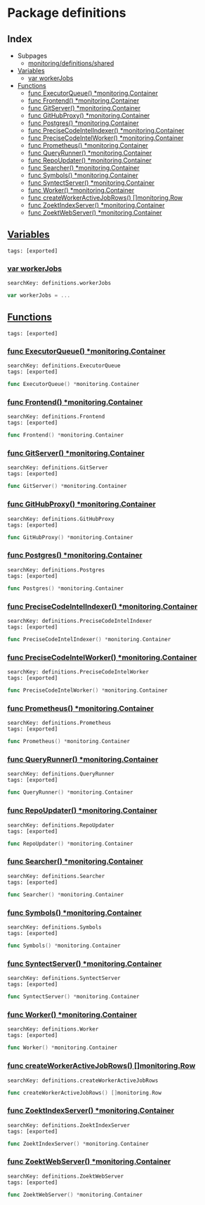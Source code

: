 # Package definitions

## Index

* Subpages
  * [monitoring/definitions/shared](definitions/shared.md)
* [Variables](#var)
    * [var workerJobs](#workerJobs)
* [Functions](#func)
    * [func ExecutorQueue() *monitoring.Container](#ExecutorQueue)
    * [func Frontend() *monitoring.Container](#Frontend)
    * [func GitServer() *monitoring.Container](#GitServer)
    * [func GitHubProxy() *monitoring.Container](#GitHubProxy)
    * [func Postgres() *monitoring.Container](#Postgres)
    * [func PreciseCodeIntelIndexer() *monitoring.Container](#PreciseCodeIntelIndexer)
    * [func PreciseCodeIntelWorker() *monitoring.Container](#PreciseCodeIntelWorker)
    * [func Prometheus() *monitoring.Container](#Prometheus)
    * [func QueryRunner() *monitoring.Container](#QueryRunner)
    * [func RepoUpdater() *monitoring.Container](#RepoUpdater)
    * [func Searcher() *monitoring.Container](#Searcher)
    * [func Symbols() *monitoring.Container](#Symbols)
    * [func SyntectServer() *monitoring.Container](#SyntectServer)
    * [func Worker() *monitoring.Container](#Worker)
    * [func createWorkerActiveJobRows() []monitoring.Row](#createWorkerActiveJobRows)
    * [func ZoektIndexServer() *monitoring.Container](#ZoektIndexServer)
    * [func ZoektWebServer() *monitoring.Container](#ZoektWebServer)


## <a id="var" href="#var">Variables</a>

```
tags: [exported]
```

### <a id="workerJobs" href="#workerJobs">var workerJobs</a>

```
searchKey: definitions.workerJobs
```

```Go
var workerJobs = ...
```

## <a id="func" href="#func">Functions</a>

```
tags: [exported]
```

### <a id="ExecutorQueue" href="#ExecutorQueue">func ExecutorQueue() *monitoring.Container</a>

```
searchKey: definitions.ExecutorQueue
tags: [exported]
```

```Go
func ExecutorQueue() *monitoring.Container
```

### <a id="Frontend" href="#Frontend">func Frontend() *monitoring.Container</a>

```
searchKey: definitions.Frontend
tags: [exported]
```

```Go
func Frontend() *monitoring.Container
```

### <a id="GitServer" href="#GitServer">func GitServer() *monitoring.Container</a>

```
searchKey: definitions.GitServer
tags: [exported]
```

```Go
func GitServer() *monitoring.Container
```

### <a id="GitHubProxy" href="#GitHubProxy">func GitHubProxy() *monitoring.Container</a>

```
searchKey: definitions.GitHubProxy
tags: [exported]
```

```Go
func GitHubProxy() *monitoring.Container
```

### <a id="Postgres" href="#Postgres">func Postgres() *monitoring.Container</a>

```
searchKey: definitions.Postgres
tags: [exported]
```

```Go
func Postgres() *monitoring.Container
```

### <a id="PreciseCodeIntelIndexer" href="#PreciseCodeIntelIndexer">func PreciseCodeIntelIndexer() *monitoring.Container</a>

```
searchKey: definitions.PreciseCodeIntelIndexer
tags: [exported]
```

```Go
func PreciseCodeIntelIndexer() *monitoring.Container
```

### <a id="PreciseCodeIntelWorker" href="#PreciseCodeIntelWorker">func PreciseCodeIntelWorker() *monitoring.Container</a>

```
searchKey: definitions.PreciseCodeIntelWorker
tags: [exported]
```

```Go
func PreciseCodeIntelWorker() *monitoring.Container
```

### <a id="Prometheus" href="#Prometheus">func Prometheus() *monitoring.Container</a>

```
searchKey: definitions.Prometheus
tags: [exported]
```

```Go
func Prometheus() *monitoring.Container
```

### <a id="QueryRunner" href="#QueryRunner">func QueryRunner() *monitoring.Container</a>

```
searchKey: definitions.QueryRunner
tags: [exported]
```

```Go
func QueryRunner() *monitoring.Container
```

### <a id="RepoUpdater" href="#RepoUpdater">func RepoUpdater() *monitoring.Container</a>

```
searchKey: definitions.RepoUpdater
tags: [exported]
```

```Go
func RepoUpdater() *monitoring.Container
```

### <a id="Searcher" href="#Searcher">func Searcher() *monitoring.Container</a>

```
searchKey: definitions.Searcher
tags: [exported]
```

```Go
func Searcher() *monitoring.Container
```

### <a id="Symbols" href="#Symbols">func Symbols() *monitoring.Container</a>

```
searchKey: definitions.Symbols
tags: [exported]
```

```Go
func Symbols() *monitoring.Container
```

### <a id="SyntectServer" href="#SyntectServer">func SyntectServer() *monitoring.Container</a>

```
searchKey: definitions.SyntectServer
tags: [exported]
```

```Go
func SyntectServer() *monitoring.Container
```

### <a id="Worker" href="#Worker">func Worker() *monitoring.Container</a>

```
searchKey: definitions.Worker
tags: [exported]
```

```Go
func Worker() *monitoring.Container
```

### <a id="createWorkerActiveJobRows" href="#createWorkerActiveJobRows">func createWorkerActiveJobRows() []monitoring.Row</a>

```
searchKey: definitions.createWorkerActiveJobRows
```

```Go
func createWorkerActiveJobRows() []monitoring.Row
```

### <a id="ZoektIndexServer" href="#ZoektIndexServer">func ZoektIndexServer() *monitoring.Container</a>

```
searchKey: definitions.ZoektIndexServer
tags: [exported]
```

```Go
func ZoektIndexServer() *monitoring.Container
```

### <a id="ZoektWebServer" href="#ZoektWebServer">func ZoektWebServer() *monitoring.Container</a>

```
searchKey: definitions.ZoektWebServer
tags: [exported]
```

```Go
func ZoektWebServer() *monitoring.Container
```

